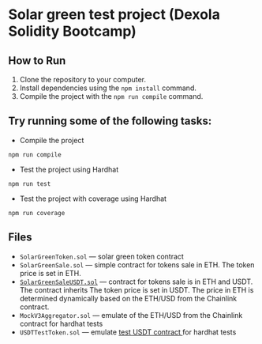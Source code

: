 # Solar green test project (Dexola Solidity Bootcamp)

## How to Run

1. Clone the repository to your computer.
2. Install dependencies using the `npm install` command.
3. Compile the project with the `npm run compile` command.

## Try running some of the following tasks:

- Compile the project

```shell
npm run compile
```

- Test the project using Hardhat

```shell
npm run test
```

- Test the project with coverage using Hardhat

```shell
npm run coverage
```

## Files

- `SolarGreenToken.sol` &mdash; solar green token contract
- `SolarGreenSale.sol` &mdash; simple contract for tokens sale in ETH. The token price is set in ETH.
- [`SolarGreenSaleUSDT.sol`](./contracts/SolarGreenSaleUSDT.sol) &mdash; contract for tokens sale is in ETH and USDT. The contract inherits The token price is set in USDT. The price in ETH is determined dynamically based on the ETH/USD from the Chainlink contract.
- `MockV3Aggregator.sol` &mdash; emulate of the ETH/USD from the Chainlink contract for hardhat tests
- `USDTTestToken.sol` &mdash; emulate [test USDT contract ](https://sepolia.etherscan.io/address/0x1531bc5de10618c511349f8007c08966e45ce8ef#writeContract) for hardhat tests
